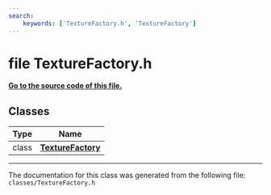 ```yaml
---
search:
    keywords: ['TextureFactory.h', 'TextureFactory']
---
```


# file TextureFactory.h

**[Go to the source code of this file.](_texture_factory_8h_source.md)**
## Classes

|Type|Name|
|-----|-----|
|class|[**TextureFactory**](class_texture_factory.md)|




----------------------------------------
The documentation for this class was generated from the following file: `classes/TextureFactory.h`
